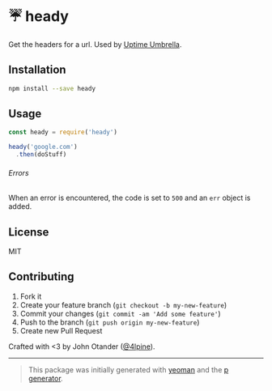 # ☔ heady

Get the headers for a url.
Used by [Uptime Umbrella](https://uptimeumbrella.com).

## Installation

```bash
npm install --save heady
```

## Usage

```javascript
const heady = require('heady')

heady('google.com')
  .then(doStuff)
```

###### Errors

When an error is encountered, the code is set to `500` and an `err` object is added.

## License

MIT

## Contributing

1. Fork it
2. Create your feature branch (`git checkout -b my-new-feature`)
3. Commit your changes (`git commit -am 'Add some feature'`)
4. Push to the branch (`git push origin my-new-feature`)
5. Create new Pull Request

Crafted with <3 by John Otander ([@4lpine](https://twitter.com/4lpine)).

***

> This package was initially generated with [yeoman](http://yeoman.io) and the [p generator](https://github.com/johnotander/generator-p.git).
